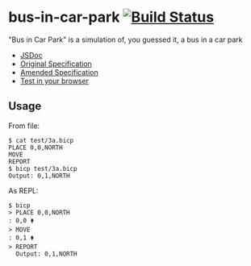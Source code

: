 # bus-in-car-park [![Build Status](https://travis-ci.org/aaronjameslang/bus-in-car-park.svg?branch=master)](https://travis-ci.org/aaronjameslang/bus-in-car-park)

"Bus in Car Park" is a simulation of, you guessed it, a bus in a car park

  - [JSDoc](//aaronjameslang.github.io/bus-in-car-park/jsdoc)
  - [Original Specification](//aaronjameslang.github.io/bus-in-car-park/specification.pdf)
  - [Amended  Specification](//aaronjameslang.github.io/bus-in-car-park/specification.html)
  - [Test in your browser](//aaronjameslang.github.io/bus-in-car-park/tests.html)

## Usage

From file:

    $ cat test/3a.bicp
    PLACE 0,0,NORTH
    MOVE
    REPORT
    $ bicp test/3a.bicp
    Output: 0,1,NORTH

As REPL:

    $ bicp
    > PLACE 0,0,NORTH
    : 0,0 🠝
    > MOVE
    : 0,1 🠝
    > REPORT
      Output: 0,1,NORTH
